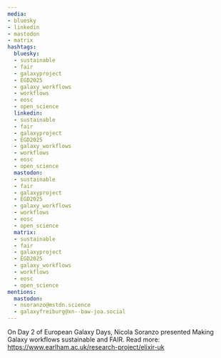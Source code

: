 ```yaml
---
media:
- bluesky
- linkedin
- mastodon
- matrix
hashtags:
  bluesky:
  - sustainable
  - fair
  - galaxyproject
  - EGD2025
  - galaxy_workflows
  - workflows
  - eosc
  - open_science
  linkedin:
  - sustainable
  - fair
  - galaxyproject
  - EGD2025
  - galaxy_workflows
  - workflows
  - eosc
  - open_science
  mastodon:
  - sustainable
  - fair
  - galaxyproject
  - EGD2025
  - galaxy_workflows
  - workflows
  - eosc
  - open_science
  matrix:
  - sustainable
  - fair
  - galaxyproject
  - EGD2025
  - galaxy_workflows
  - workflows
  - eosc
  - open_science
mentions:
  mastodon:
  - nsoranzo@mstdn.science
  - galaxyfreiburg@xn--baw-joa.social
---
```


On Day 2 of European Galaxy Days, Nicola Soranzo presented Making Galaxy workflows sustainable and FAIR.
Read more: https://www.earlham.ac.uk/research-project/elixir-uk